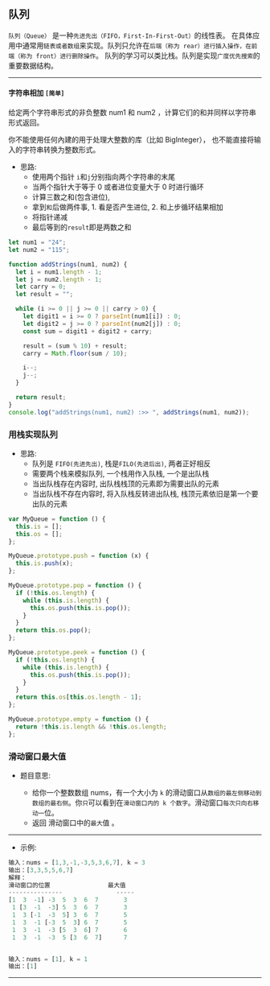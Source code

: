 ## 队列

`队列（Queue）` 是一种`先进先出（FIFO，First-In-First-Out）`的线性表。
在具体应用中通常用`链表或者数组`来实现。队列只允许在`后端（称为 rear）进行插入操作，在前端（称为 front）进行删除操作`。
队列的学习可以类比栈。队列是实现`广度优先搜索`的重要数据结构。

---

#### 字符串相加 `[简单]`

给定两个字符串形式的非负整数 num1 和 num2 ，计算它们的和并同样以字符串形式返回。

你不能使用任何內建的用于处理大整数的库（比如 BigInteger）， 也不能直接将输入的字符串转换为整数形式。

- 思路:
  - 使用两个指针 `i`和`j`分别指向两个字符串的末尾
  - 当两个指针大于等于 0 或者进位变量大于 0 时进行循环
  - 计算三数之和(包含进位),
  - 拿到`和`后做两件事, 1. 看是否产生进位, 2. 和上步循环结果相加
  - 将指针递减
  - 最后等到的`result`即是两数之和

```javascript
let num1 = "24";
let num2 = "115";

function addStrings(num1, num2) {
  let i = num1.length - 1;
  let j = num2.length - 1;
  let carry = 0;
  let result = "";

  while (i >= 0 || j >= 0 || carry > 0) {
    let digit1 = i >= 0 ? parseInt(num1[i]) : 0;
    let digit2 = j >= 0 ? parseInt(num2[j]) : 0;
    const sum = digit1 + digit2 + carry;

    result = (sum % 10) + result;
    carry = Math.floor(sum / 10);

    i--;
    j--;
  }

  return result;
}
console.log("addStrings(num1, num2) :>> ", addStrings(num1, num2));
```

### 用栈实现队列

- 思路:
  - 队列是 `FIFO(先进先出)`, 栈是`FILO(先进后出)`, 两者正好相反
  - 需要两个栈来模拟队列, 一个栈用作入队栈, 一个是出队栈
  - 当出队栈存在内容时, 出队栈栈顶的元素即为需要出队的元素
  - 当出队栈不存在内容时, 将入队栈反转进出队栈, 栈顶元素依旧是第一个要出队的元素

```javascript
var MyQueue = function () {
  this.is = [];
  this.os = [];
};

MyQueue.prototype.push = function (x) {
  this.is.push(x);
};

MyQueue.prototype.pop = function () {
  if (!this.os.length) {
    while (this.is.length) {
      this.os.push(this.is.pop());
    }
  }
  return this.os.pop();
};

MyQueue.prototype.peek = function () {
  if (!this.os.length) {
    while (this.is.length) {
      this.os.push(this.is.pop());
    }
  }
  return this.os[this.os.length - 1];
};

MyQueue.prototype.empty = function () {
  return !this.is.length && !this.os.length;
};
```

### 滑动窗口最大值

- 题目意思:

  - 给你一个整数数组 nums，有一个大小为 `k` 的滑动窗口从`数组的最左侧移动到数组的最右侧`。你`只`可以看到在`滑动窗口内的 k 个数字`。滑动窗口`每次只向右移动一`位。
  - 返回 滑动窗口中的`最大`值 。


-------

- 示例:

```javascript
输入：nums = [1,3,-1,-3,5,3,6,7], k = 3
输出：[3,3,5,5,6,7]
解释：
滑动窗口的位置                最大值
---------------               -----
[1  3  -1] -3  5  3  6  7       3
 1 [3  -1  -3] 5  3  6  7       3
 1  3 [-1  -3  5] 3  6  7       5
 1  3  -1 [-3  5  3] 6  7       5
 1  3  -1  -3 [5  3  6] 7       6
 1  3  -1  -3  5 [3  6  7]      7


输入：nums = [1], k = 1
输出：[1]
```

-----------